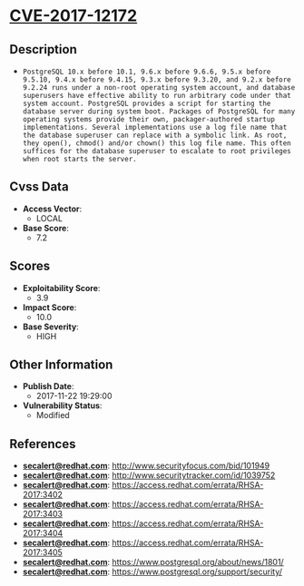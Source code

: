 
# [CVE-2017-12172](http://www.securityfocus.com/bid/101949)

## Description

- `PostgreSQL 10.x before 10.1, 9.6.x before 9.6.6, 9.5.x before 9.5.10, 9.4.x before 9.4.15, 9.3.x before 9.3.20, and 9.2.x before 9.2.24 runs under a non-root operating system account, and database superusers have effective ability to run arbitrary code under that system account. PostgreSQL provides a script for starting the database server during system boot. Packages of PostgreSQL for many operating systems provide their own, packager-authored startup implementations. Several implementations use a log file name that the database superuser can replace with a symbolic link. As root, they open(), chmod() and/or chown() this log file name. This often suffices for the database superuser to escalate to root privileges when root starts the server.`

## Cvss Data

- **Access Vector**:
  - LOCAL
- **Base Score**:
  - 7.2

## Scores

- **Exploitability Score**:
  - 3.9
- **Impact Score**:
  - 10.0
- **Base Severity**:
  - HIGH

## Other Information

- **Publish Date**:
  - 2017-11-22 19:29:00
- **Vulnerability Status**:
  - Modified

## References

- **secalert@redhat.com**: http://www.securityfocus.com/bid/101949
- **secalert@redhat.com**: http://www.securitytracker.com/id/1039752
- **secalert@redhat.com**: https://access.redhat.com/errata/RHSA-2017:3402
- **secalert@redhat.com**: https://access.redhat.com/errata/RHSA-2017:3403
- **secalert@redhat.com**: https://access.redhat.com/errata/RHSA-2017:3404
- **secalert@redhat.com**: https://access.redhat.com/errata/RHSA-2017:3405
- **secalert@redhat.com**: https://www.postgresql.org/about/news/1801/
- **secalert@redhat.com**: https://www.postgresql.org/support/security/

